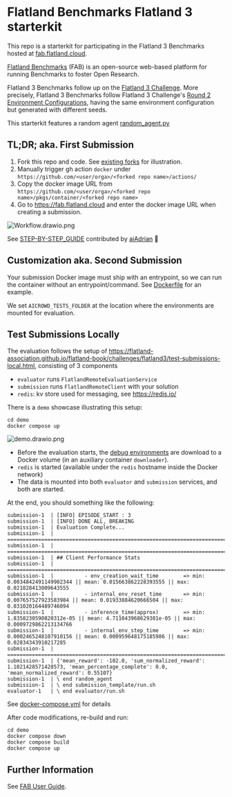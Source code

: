 # Flatland Benchmarks Flatland 3 starterkit

This repo is a starterkit for participating in the Flatland 3 Benchmarks hosted at [fab.flatland.cloud](https://fab.flatland.cloud).

[Flatland Benchmarks](https://github.com/flatland-association/flatland-benchmarks) (FAB) is an open-source web-based platform for running Benchmarks to foster
Open Research.

Flatland 3 Benchmarks follow up on the [Flatland 3 Challenge](https://flatland-association.github.io/flatland-book/challenges/flatland3.html).
More precisely, Flatland 3 Benchmarks follow Flatland 3 Challenge's
[Round 2 Environment Configurations](https://flatland-association.github.io/flatland-book/challenges/flatland3/envconfig.html#round-2), having the same
environment configuration but generated with different seeds.

This starterkit features a random agent [random_agent.py](random_agent.py)

## TL;DR; aka. First Submission

1. Fork this repo and code. See [existing forks](https://github.com/flatland-association/flatland-benchmarks-f3-starterkit/forks) for illustration.
2. Manually trigger gh action `docker`  under `https://github.com/<user/orga>/<forked repo name>/actions/`
3. Copy the docker image URL from `https://github.com/<user/orga>/<forked repo name>/pkgs/container/<forked repo name>`
4. Go to https://fab.flatland.cloud and enter the docker image URL when creating a submission.

![Workflow.drawio.png](docs/Workflow.drawio.png)

See [STEP-BY-STEP_GUIDE](STEP-BY-STEP_GUIDE.md) contributed by  <a href="https://github.com/aiAdrian" target="_blank">aiAdrian</a> :partying_face:

## Customization aka. Second Submission

Your submission Docker image must ship with an entrypoint, so we can run the container without an entrypoint/command. See [Dockerfile](Dockerfile) for an
example.

We set `AICROWD_TESTS_FOLDER` at the location where the environments are mounted for evaluation.

## Test Submissions Locally

The evaluation follows the setup of https://flatland-association.github.io/flatland-book/challenges/flatland3/test-submissions-local.html, consisting of 3
components

* `evaluator` runs `FlatlandRemoteEvaluationService`
* `submission` runs `FlatlandRemoteClient` with your solution
* `redis`: kv store used for messaging, see https://redis.io/

There is a `demo` showcase illustrating this setup:

```shell
cd demo
docker compose up
```

![demo.drawio.png](docs/demo.drawio.png)

* Before the evaluation starts, the [debug environments](https://data.flatland.cloud/benchmarks/Flatland3/debug-environments.zip) are download to a Docker
  volume (in an auxiliary container `downloader`).
* `redis` is started (available under the `redis` hostname inside the Docker network)
* The data is mounted into both `evaluator` and `submission` services, and both are started.

At the end, you should something like the following:

```log
submission-1  | [INFO] EPISODE_START : 3
submission-1  | [INFO] DONE ALL, BREAKING
submission-1  | Evaluation Complete...
submission-1  | ====================================================================================================
submission-1  | ====================================================================================================
submission-1  | ## Client Performance Stats
submission-1  | ====================================================================================================
submission-1  |          - env_creation_wait_time        => min: 0.0034842491149902344 || mean: 0.015663862228393555 || max: 0.021828413009643555
submission-1  |          - internal_env_reset_time       => min: 0.007657527923583984 || mean: 0.01933884620666504 || max: 0.031020164489746094
submission-1  |          - inference_time(approx)        => min: 1.8358230590820312e-05 || mean: 4.711043968629301e-05 || max: 0.0009729862213134766
submission-1  |          - internal_env_step_time        => min: 0.0002465248107910156 || mean: 0.000959648175185986 || max: 0.02834343910217285
submission-1  | ====================================================================================================
submission-1  | {'mean_reward': -102.0, 'sum_normalized_reward': 1.1021428571428573, 'mean_percentage_complete': 0.0, 'mean_normalized_reward': 0.55107}
submission-1  | \ end random_agent
submission-1  | \ end submission_template/run.sh
evaluator-1   | \ end evaluator/run.sh
```

See [docker-compose.yml](demo/docker-compose.yml) for details

After code modifications, re-build and run:

```shell
cd demo
docker compose down
docker compose build
docker compose up
```

## Further Information

See [FAB User Guide](https://github.com/flatland-association/flatland-benchmarks/blob/main/docs/USER_GUIDE.md).